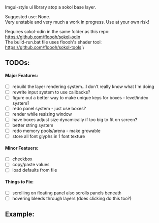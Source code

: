 Imgui-style ui library atop a sokol base layer.

Suggested use: None. \
Very unstable and very much a work in progress. Use at your own risk!

Requires sokol-odin in the same folder as this repo: https://github.com/floooh/sokol-odin \
The build-run.bat file uses floooh's shader tool: https://github.com/floooh/sokol-tools \

## TODOs:

#### Major Features:

- [ ] rebuild the layer rendering system...I don't really know what I'm doing
- [ ] rewrite input system to use callbacks?
- [ ] figure out a better way to make unique keys for boxes - level/index system?
- [ ] redo panel system - just use boxes?
- [ ] render while resizing window
- [ ] have boxes adjust size dynamically if too big to fit on screen?
- [ ] better string system
- [ ] redo memory pools/arena - make growable
- [ ] store all font glyphs in 1 font texture

#### Minor Featuers:
- [ ] checkbox
- [ ] copy/paste values
- [ ] load defaults from file

#### Things to Fix:
- [ ] scrolling on floating panel also scrolls panels beneath
- [ ] hovering bleeds through layers (does clicking do this too?)

## Example:


